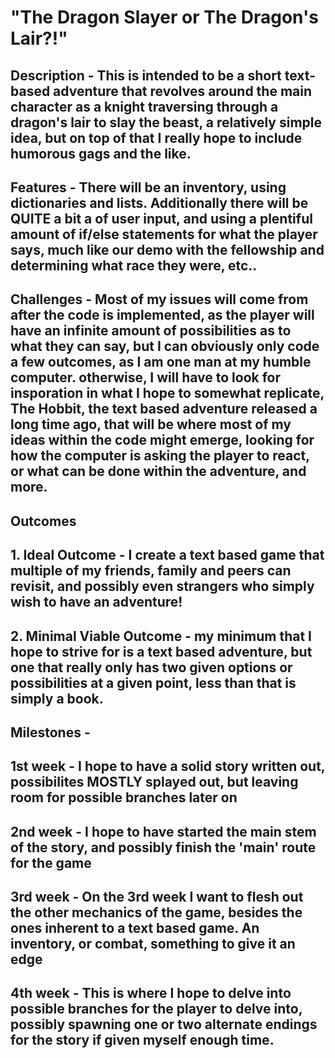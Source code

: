# "The Dragon Slayer or The Dragon's Lair?!"
## **Description** - This is intended to be a short text-based adventure that revolves around the main character as a knight traversing through a dragon's lair to slay the beast, a relatively simple idea, but on top of that I really hope to include humorous gags and the like.
## **Features** - There will be an inventory, using dictionaries and lists. Additionally there will be QUITE a bit a of user input, and using a plentiful amount of if/else statements for what the player says, much like our demo with the fellowship and determining what race they were, etc..
## **Challenges** - Most of my issues will come from after the code is implemented, as the player will have an infinite amount of possibilities as to what they can say, but I can obviously only code a few outcomes, as I am one man at my humble computer. otherwise, I will have to look for insporation in what I hope to somewhat replicate, The Hobbit, the text based adventure released a long time ago, that will be where most of my ideas within the code might emerge, looking for how the computer is asking the player to react, or what can be done within the adventure, and more.
## **Outcomes**
##   1. **Ideal Outcome** - I create a text based game that multiple of my friends, family and peers can revisit, and possibly even strangers who simply wish to have an adventure!
##   2. **Minimal Viable Outcome** - my minimum that I hope to strive for is a text based adventure, but one that really only has two given options or possibilities at a given point, less than that is simply a book. 
## **Milestones** -
##      1st week - I hope to have a solid story written out, possibilites MOSTLY splayed out, but leaving room for possible branches later on
##      2nd week - I hope to have started the main stem of the story, and possibly finish the 'main' route for the game
##      3rd week - On the 3rd week I want to flesh out the other mechanics of the game, besides the ones inherent to a text based game. An inventory, or combat, something to give it an edge
##      4th week - This is where I hope to delve into possible branches for the player to delve into, possibly spawning one or two alternate endings for the story if given myself enough time.